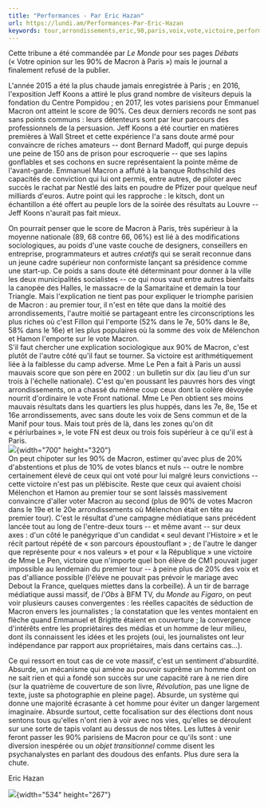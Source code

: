 ```yaml
---
title: "Performances - Par Eric Hazan"
url: https://lundi.am/Performances-Par-Eric-Hazan
keywords: tour,arrondissements,eric,90,paris,voix,vote,victoire,performances,hazan,votes,cest,macron
---
```

Cette tribune a été commandée par *Le Monde* pour ses pages *Débats* (« Votre opinion sur les 90% de Macron à Paris ») mais le journal a finalement refusé de la publier.

L'année 2015 a été la plus chaude jamais enregistrée à Paris ; en 2016, l'exposition Jeff Koons a attiré le plus grand nombre de visiteurs depuis la fondation du Centre Pompidou ; en 2017, les votes parisiens pour Emmanuel Macron ont atteint le score de 90%. Ces deux derniers records ne sont pas sans points communs : leurs détenteurs sont par leur parcours des professionnels de la persuasion. Jeff Koons a été courtier en matières premières à Wall Street et cette expérience l'a sans doute armé pour convaincre de riches amateurs -- dont Bernard Madoff, qui purge depuis une peine de 150 ans de prison pour escroquerie -- que ses lapins gonflables et ses cochons en sucre représentaient la pointe même de l'avant-garde. Emmanuel Macron a affuté à la banque Rothschild des capacités de conviction qui lui ont permis, entre autres, de piloter avec succès le rachat par Nestlé des laits en poudre de Pfizer pour quelque neuf milliards d'euros. Autre point qui les rapproche : le kitsch, dont un échantillon a été offert au peuple lors de la soirée des résultats au Louvre -- Jeff Koons n'aurait pas fait mieux.

On pourrait penser que le score de Macron à Paris, très supérieur à la moyenne nationale (89, 68 contre 66, 06%) est lié à des modifications sociologiques, au poids d'une vaste couche de designers, conseillers en entreprise, programmateurs et autres *créatifs* qui se serait reconnue dans un jeune cadre supérieur non conformiste lançant sa présidence comme une start-up. Ce poids a sans doute été déterminant pour donner à la ville les deux municipalités socialistes -- ce qui nous vaut entre autres bienfaits la canopée des Halles, le massacre de la Samaritaine et demain la tour Triangle. Mais l'explication ne tient pas pour expliquer le triomphe parisien de Macron : au premier tour, il n'est en tête que dans la moitié des arrondissements, l'autre moitié se partageant entre les circonscriptions les plus riches où c'est Fillon qui l'emporte (52% dans le 7e, 50% dans le 8e, 58% dans le 16e) et les plus populaires où la somme des voix de Mélenchon et Hamon l'emporte sur le vote Macron.\
S'il faut chercher une explication sociologique aux 90% de Macron, c'est plutôt de l'autre côté qu'il faut se tourner. Sa victoire est arithmétiquement liée à la faiblesse du camp adverse. Mme Le Pen a fait à Paris un aussi mauvais score que son père en 2002 : un bulletin sur dix (au lieu d'un sur trois à l'échelle nationale). C'est qu'en poussant les pauvres hors des vingt arrondissements, on a chassé du même coup ceux dont la colère dévoyée nourrit d'ordinaire le vote Front national. Mme Le Pen obtient ses moins mauvais résultats dans les quartiers les plus huppés, dans les 7e, 8e, 15e et 16e arrondissements, avec sans doute les voix de Sens commun et de la Manif pour tous. Mais tout près de là, dans les zones qu'on dit « périurbaines », le vote FN est deux ou trois fois supérieur à ce qu'il est à Paris.\
![](local/cache-vignettes/L700xH320/resultats-31d11.jpg?1547065407){width="700" height="320"}\
On peut chipoter sur les 90% de Macron, estimer qu'avec plus de 20% d'abstentions et plus de 10% de votes blancs et nuls -- outre le nombre certainement élevé de ceux qui ont voté pour lui malgré leurs convictions -- cette victoire n'est pas un plébiscite. Reste que ceux qui avaient choisi Mélenchon et Hamon au premier tour se sont laissés massivement convaincre d'aller voter Macron au second (plus de 90% de votes Macron dans le 19e et le 20e arrondissements où Mélenchon était en tête au premier tour). C'est le résultat d'une campagne médiatique sans précédent lancée tout au long de l'entre-deux tours -- et même avant -- sur deux axes : d'un côté le panégyrique d'un candidat « seul devant l'Histoire » et le récit partout répété de « son parcours époustouflant » ; de l'autre le danger que représente pour « nos valeurs » et pour « la République » une victoire de Mme Le Pen, victoire que n'importe quel bon élève de CM1 pouvait juger impossible au lendemain du premier tour -- à peine plus de 20% des voix et pas d'alliance possible (l'élève ne pouvait pas prévoir le mariage avec Debout la France, quelques miettes dans la corbeille). À un tir de barrage médiatique aussi massif, de *l'Obs* à BFM TV, du *Monde* au *Figaro*, on peut voir plusieurs causes convergentes : les réelles capacités de séduction de Macron envers les journalistes ; la constatation que les ventes montaient en flèche quand Emmanuel et Brigitte étaient en couverture ; la convergence d'intérêts entre les propriétaires des médias et un homme de leur milieu, dont ils connaissent les idées et les projets (oui, les journalistes ont leur indépendance par rapport aux propriétaires, mais dans certains cas...).

Ce qui ressort en tout cas de ce vote massif, c'est un sentiment d'absurdité. Absurde, un mécanisme qui amène au pouvoir suprême un homme dont on ne sait rien et qui a fondé son succès sur une capacité rare à ne rien dire (sur la quatrième de couverture de son livre, *Révolution*, pas une ligne de texte, juste sa photographie en pleine page). Absurde, un système qui donne une majorité écrasante à cet homme pour éviter un danger largement imaginaire. Absurde surtout, cette focalisation sur des élections dont nous sentons tous qu'elles n'ont rien à voir avec nos vies, qu'elles se déroulent sur une sorte de tapis volant au dessus de nos têtes. Les luttes à venir feront passer les 90% parisiens de Macron pour ce qu'ils sont : une diversion inespérée ou un *objet transitionnel* comme disent les psychanalystes en parlant des doudous des enfants. Plus dure sera la chute.

Eric Hazan

![](local/cache-vignettes/L534xH267/1700600_3_8133_certains-investissements-ne-sont-pas-pris-en_b3f252c3148cb49ff9b4e21f9468ef17-68487.jpg?1547065407){width="534" height="267"}
